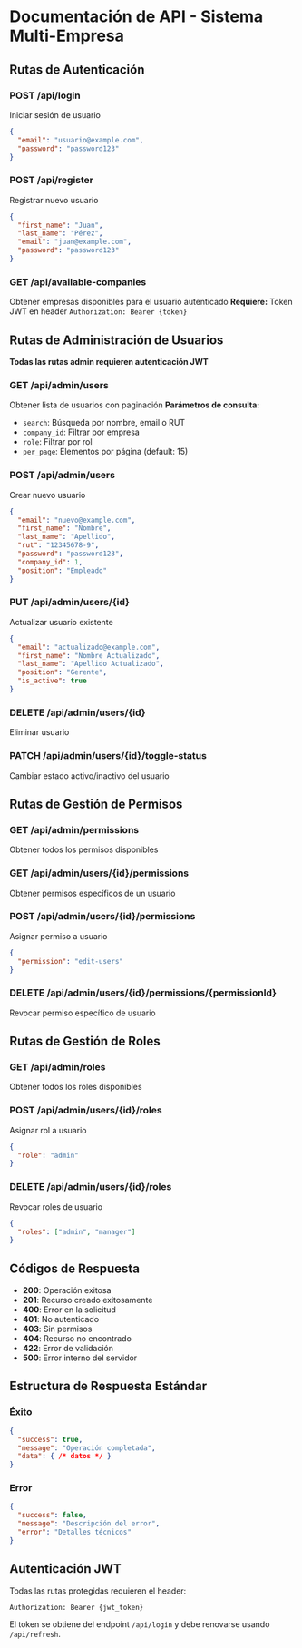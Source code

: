 # Documentación de API - Sistema Multi-Empresa

## Rutas de Autenticación

### POST /api/login
Iniciar sesión de usuario
```json
{
  "email": "usuario@example.com",
  "password": "password123"
}
```

### POST /api/register  
Registrar nuevo usuario
```json
{
  "first_name": "Juan",
  "last_name": "Pérez", 
  "email": "juan@example.com",
  "password": "password123"
}
```

### GET /api/available-companies
Obtener empresas disponibles para el usuario autenticado
**Requiere:** Token JWT en header `Authorization: Bearer {token}`

## Rutas de Administración de Usuarios

**Todas las rutas admin requieren autenticación JWT**

### GET /api/admin/users
Obtener lista de usuarios con paginación
**Parámetros de consulta:**
- `search`: Búsqueda por nombre, email o RUT
- `company_id`: Filtrar por empresa
- `role`: Filtrar por rol
- `per_page`: Elementos por página (default: 15)

### POST /api/admin/users
Crear nuevo usuario
```json
{
  "email": "nuevo@example.com",
  "first_name": "Nombre",
  "last_name": "Apellido",
  "rut": "12345678-9",
  "password": "password123",
  "company_id": 1,
  "position": "Empleado"
}
```

### PUT /api/admin/users/{id}
Actualizar usuario existente
```json
{
  "email": "actualizado@example.com",
  "first_name": "Nombre Actualizado",
  "last_name": "Apellido Actualizado",
  "position": "Gerente",
  "is_active": true
}
```

### DELETE /api/admin/users/{id}
Eliminar usuario

### PATCH /api/admin/users/{id}/toggle-status
Cambiar estado activo/inactivo del usuario

## Rutas de Gestión de Permisos

### GET /api/admin/permissions
Obtener todos los permisos disponibles

### GET /api/admin/users/{id}/permissions
Obtener permisos específicos de un usuario

### POST /api/admin/users/{id}/permissions
Asignar permiso a usuario
```json
{
  "permission": "edit-users"
}
```

### DELETE /api/admin/users/{id}/permissions/{permissionId}
Revocar permiso específico de usuario

## Rutas de Gestión de Roles

### GET /api/admin/roles
Obtener todos los roles disponibles

### POST /api/admin/users/{id}/roles
Asignar rol a usuario
```json
{
  "role": "admin"
}
```

### DELETE /api/admin/users/{id}/roles
Revocar roles de usuario
```json
{
  "roles": ["admin", "manager"]
}
```

## Códigos de Respuesta

- **200**: Operación exitosa
- **201**: Recurso creado exitosamente
- **400**: Error en la solicitud
- **401**: No autenticado
- **403**: Sin permisos
- **404**: Recurso no encontrado
- **422**: Error de validación
- **500**: Error interno del servidor

## Estructura de Respuesta Estándar

### Éxito
```json
{
  "success": true,
  "message": "Operación completada",
  "data": { /* datos */ }
}
```

### Error
```json
{
  "success": false,
  "message": "Descripción del error",
  "error": "Detalles técnicos"
}
```

## Autenticación JWT

Todas las rutas protegidas requieren el header:
```
Authorization: Bearer {jwt_token}
```

El token se obtiene del endpoint `/api/login` y debe renovarse usando `/api/refresh`.

